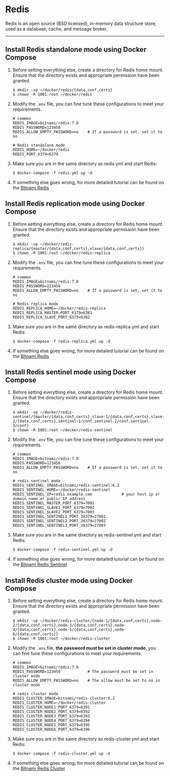 # Redis

Redis is an open source (BSD licensed), in-memory data structure store, used as a database, cache, and message broker.

---

## Install Redis standalone mode using Docker Compose

1. Before setting everything else, create a directory for Redis home mount. Ensure that the directory exists and
   appropriate permission have been granted.

   ```shell
   $ mkdir -vp ~/docker/redis/{data,conf,certs}
   $ chown -R 1001:root ~/docker/redis
   ``` 

2. Modify the `.env` file, you can fine tune these configurations to meet your requirements.

   ```properties
   # common
   REDIS_IMAGE=bitnami/redis:7.0
   REDIS_PASSWORD=123456
   REDIS_ALLOW_EMPTY_PASSWORD=no    # If a password is set, set it to no
   
   # Redis standalone mode
   REDIS_HOME=~/docker/redis
   REDIS_PORT_6379=6379
   ```

3. Make sure you are in the same directory as redis.yml and start Redis:

   ```shell
   $ docker-compose -f redis.yml up -d
   ```

4. If something else goes wrong, for more detailed tutorial can be found on
   the [Bitnami Redis](https://hub.docker.com/r/bitnami/redis)

## Install Redis replication mode using Docker Compose

1. Before setting everything else, create a directory for Redis home mount. Ensure that the directory exists and
   appropriate permission have been granted.

   ```shell
   $ mkdir -vp ~/docker/redis-replica/{master/{data,conf,certs},slave/{data,conf,certs}}
   $ chown -R 1001:root ~/docker/redis-replica
   ``` 

2. Modify the `.env` file, you can fine tune these configurations to meet your requirements.

   ```properties
   # common
   REDIS_IMAGE=bitnami/redis:7.0
   REDIS_PASSWORD=123456
   REDIS_ALLOW_EMPTY_PASSWORD=no    # If a password is set, set it to no
   
   # Redis replica mode
   REDIS_REPLICA_HOME=~/docker/redis-replica
   REDIS_REPLICA_MASTER_PORT_6379=6381
   REDIS_REPLICA_SLAVE_PORT_6379=6382
   ```

3. Make sure you are in the same directory as redis-replica.yml and start Redis:

   ```shell
   $ docker-compose -f redis-replica.yml up -d
   ```

4. If something else goes wrong, for more detailed tutorial can be found on
   the [Bitnami Redis](https://hub.docker.com/r/bitnami/redis)

## Install Redis sentinel mode using Docker Compose

1. Before setting everything else, create a directory for Redis home mount. Ensure that the directory exists and
   appropriate permission have been granted.

   ```shell
   $ mkdir -vp ~/docker/redis-sentinel/{master/{data,conf,certs},slave-1/{data,conf,certs},slave-2/{data,conf,certs},sentinel-1/conf,sentinel-2/conf,sentinel-3/conf}
   $ chown -R 1001:root ~/docker/redis-sentinel
   ``` 

2. Modify the `.env` file, you can fine tune these configurations to meet your requirements.

   ```properties
   # common
   REDIS_IMAGE=bitnami/redis:7.0
   REDIS_PASSWORD=123456
   REDIS_ALLOW_EMPTY_PASSWORD=no    # If a password is set, set it to no
   
   # redis sentinel mode
   REDIS_SENTINEL_IMAGE=bitnami/redis-sentinel:6.2
   REDIS_SENTINEL_HOME=~/docker/redis-sentinel
   REDIS_SENTINEL_IP=redis.example.com             # your host ip or domain name or public IP address
   REDIS_SENTINEL_MASTER_PORT_6379=7001
   REDIS_SENTINEL_SLAVE1_PORT_6379=7002
   REDIS_SENTINEL_SLAVE2_PORT_6379=7003
   REDIS_SENTINEL_SENTINEL1_PORT_26379=27001
   REDIS_SENTINEL_SENTINEL2_PORT_26379=27002
   REDIS_SENTINEL_SENTINEL3_PORT_26379=27003
   ```

3. Make sure you are in the same directory as redis-sentinel.yml and start Redis:

   ```shell
   $ docker-compose -f redis-sentinel.yml up -d
   ```

4. If something else goes wrong, for more detailed tutorial can be found on
   the [Bitnami Redis Sentinel](https://hub.docker.com/r/bitnami/redis-sentinel)

## Install Redis cluster mode using Docker Compose

1. Before setting everything else, create a directory for Redis home mount. Ensure that the directory exists and
   appropriate permission have been granted.

   ```shell
   $ mkdir -vp ~/docker/redis-cluster/{node-1/{data,conf,certs},node-2/{data,conf,certs},node-3/{data,conf,certs},node-4/{data,conf,certs},node-5/{data,conf,certs},node-6/{data,conf,certs}}
   $ chown -R 1001:root ~/docker/redis-cluster
   ``` 

2. Modify the `.env` file, **the password must be set in cluster mode**, you can fine tune these configurations to meet
   your requirements.

   ```properties
   # common
   REDIS_IMAGE=bitnami/redis:7.0
   REDIS_PASSWORD=123456            # The password must be set in cluster mode
   REDIS_ALLOW_EMPTY_PASSWORD=no    # The allow must be set to no in cluster mode
   
   # redis cluster mode
   REDIS_CLUSTER_IMAGE=bitnami/redis-cluster:6.2
   REDIS_CLUSTER_HOME=~/docker/redis-cluster
   REDIS_CLUSTER_NODE1_PORT_6379=6391
   REDIS_CLUSTER_NODE2_PORT_6379=6392
   REDIS_CLUSTER_NODE3_PORT_6379=6393
   REDIS_CLUSTER_NODE4_PORT_6379=6394
   REDIS_CLUSTER_NODE5_PORT_6379=6395
   REDIS_CLUSTER_NODE6_PORT_6379=6396
   ```

3. Make sure you are in the same directory as redis-cluster.yml and start Redis:

   ```shell
   $ docker-compose -f redis-cluster.yml up -d
   ```

4. If something else goes wrong, for more detailed tutorial can be found on
   the [Bitnami Redis Cluster](https://hub.docker.com/r/bitnami/redis-cluster)